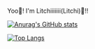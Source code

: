 Yoo🙂! I'm Litchiiiiiii(Litchi)🎇!!

[![Anurag's GitHub stats](https://github-readme-stats.vercel.app/api?username=Litchiiiiii)](https://github.com/anuraghazra/github-readme-stats)

[![Top Langs](https://github-readme-stats.vercel.app/api/top-langs/?username=Litchiiiiii&layout=pie)](https://github.com/anuraghazra/github-readme-stats)

